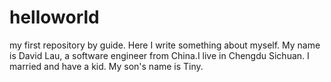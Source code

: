 # helloworld
my first repository by guide.
Here I write something about myself.
My name is David Lau, a software engineer from China.I live in Chengdu Sichuan.
I married and have a kid.
My son's name is Tiny.
